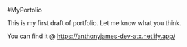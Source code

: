 #MyPortolio

This is my first draft of portfolio. Let me know what you think. 

You can find it @ https://anthonyjames-dev-atx.netlify.app/